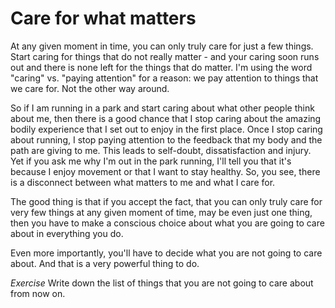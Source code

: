 # Care for what matters

At any given moment in time, you can only truly care for just a few things. Start caring for things that do not really matter - and your caring soon runs out and there is none left for the things that do matter. I'm using the word "caring" vs. "paying attention" for a reason: we pay attention to things that we care for. Not the other way around.

So if I am running in a park and start caring about what other people think about me, then there is a good chance that I stop caring about the amazing bodily experience that I set out to enjoy in the first place. Once I stop caring about running, I stop paying attention to the feedback that my body and the path are giving to me. This leads to self-doubt, dissatisfaction and injury.
Yet if you ask me why I'm out in the park running, I'll tell you that it's because I enjoy movement or that I want to stay healthy. So, you see, there is a disconnect between what matters to me and what I care for.

The good thing is that if you accept the fact, that you can only truly care for very few things at any given moment of time, may be even just one thing, then you have to make a conscious choice about what you are going to care about in everything you do.

Even more importantly, you'll have to decide what you are not going to care about. And that is a very powerful thing to do.

_Exercise_
Write down the list of things that you are not going to care about from now on.
